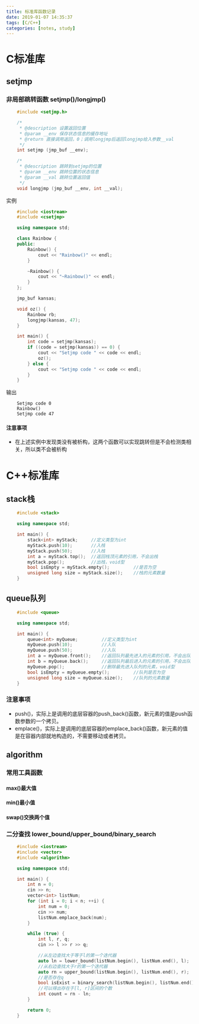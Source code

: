 ```yaml
---
title: 标准库函数记录
date: 2019-01-07 14:35:37
tags: [C/C++]
categories: [notes, study]
---
```


# C标准库

## setjmp

### 非局部跳转函数 setjmp()/longjmp()

```C
    #include <setjmp.h>

    /*
     * @description 设置返回位置
     * @param __env 保存状态信息的缓存地址
     * @return 直接调用返回，0；调用longjmp后返回longjmp给入参数__val
     */
    int setjmp (jmp_buf __env);

    /*
     * @description 跳转到setjmp的位置
     * @param __env 跳转位置的状态信息
     * @param __val 跳转位置返回值
     */
    void longjmp (jmp_buf __env, int __val);
```

实例

```C++
    #include <iostream>
    #include <csetjmp>

    using namespace std;

    class Rainbow {
    public:
        Rainbow() {
            cout << "Rainbow()" << endl;
        }

        ~Rainbow() {
            cout << "~Rainbow()" << endl;
        }
    };

    jmp_buf kansas;

    void oz() {
        Rainbow rb;
        longjmp(kansas, 47);
    }

    int main() {
        int code = setjmp(kansas);
        if ((code = setjmp(kansas)) == 0) {
            cout << "Setjmp code " << code << endl;
            oz();
        } else {
            cout << "Setjmp code " << code << endl;
        }
    }
```

输出

```shell
    Setjmp code 0
    Rainbow()
    Setjmp code 47
```

#### 注意事项

- 在上述实例中发现类没有被析构，这两个函数可以实现跳转但是不会检测类相关，所以类不会被析构

# C++标准库

## stack栈

```C++
    #include <stack>

    using namespace std;

    int main() {
        stack<int> myStack;     //定义类型为int
        myStack.push(10);       //入栈
        myStack.push(50);       //入栈
        int a = myStack.top();  //返回栈顶元素的引用，不会出栈
        myStack.pop();          //出栈，void型
        bool isEmpty = myStack.empty();         //是否为空
        unsigned long size = myStack.size();    //栈的元素数量
    }
```

## queue队列

```C++
    #include <queue>

    using namespace std;

    int main() {
        queue<int> myQueue;         //定义类型为int
        myQueue.push(10);           //入队
        myQueue.push(50);           //入队
        int a = myQueue.front();    //返回队列最先进入的元素的引用，不会出队
        int b = myQueue.back();     //返回队列最后进入的元素的引用，不会出队
        myQueue.pop();              //删除最先进入队列的元素，void型
        bool isEmpty = myQueue.empty();         //队列是否为空
        unsigned long size = myQueue.size();    //队列的元素数量
    }
```

### 注意事项

- push()，实际上是调用的底层容器的push_back()函数，新元素的值是push函数参数的一个拷贝。
- emplace()，实际上是调用的底层容器的emplace_back()函数，新元素的值是在容器内部就地构造的，不需要移动或者拷贝。

## algorithm

### 常用工具函数

#### max()最大值

#### min()最小值

#### swap()交换两个值

### 二分查找 lower_bound/upper_bound/binary_search

```C++
    #include <iostream>
    #include <vector>
    #include <algorithm>

    using namespace std;

    int main() {
        int n = 0;
        cin >> n;
        vector<int> listNum;
        for (int i = 0; i < n; ++i) {
            int num = 0;
            cin >> num;
            listNum.emplace_back(num);
        }

        while (true) {
            int l, r, q;
            cin >> l >> r >> q;

            //从左边查找大于等于l的第一个迭代器
            auto ln = lower_bound(listNum.begin(), listNum.end(), l);
            //从右边查找大于r的第一个迭代器
            auto rn = upper_bound(listNum.begin(), listNum.end(), r);
            //是否存在q
            bool isExist = binary_search(listNum.begin(), listNum.end(), q);
            //可以得出存在于[l, r]区间的个数
            int count = rn - ln;
        }

        return 0;
    }
```